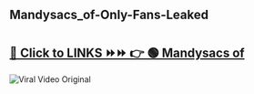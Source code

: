 
 ## Mandysacs_of-Only-Fans-Leaked

# <h2><a href="https://clipsfans.com/Mandysacs_of&ref=git">🔗 Click to LINKS ⏩⏩ 👉 🟢 Mandysacs of </a></h2>

<a href="https://clipsfans.com/Mandysacs_of&ref=git" rel="nofollow" data-target="animated-image.originalLink"><img src="https://i.ibb.co.com/xMMVF88/686577567.gif" alt="Viral Video Original" style="max-width: 100%; display: inline-block;" data-target="animated-image.originalImage"></a>
